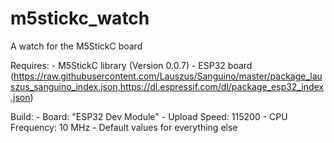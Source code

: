 # m5stickc_watch

A watch for the M5StickC board

Requires:
    - M5StickC library (Version 0.0.7)
    - ESP32 board (https://raw.githubusercontent.com/Lauszus/Sanguino/master/package_lauszus_sanguino_index.json,https://dl.espressif.com/dl/package_esp32_index.json)

Build:
    - Board: "ESP32 Dev Module"
    - Upload Speed: 115200
    - CPU Frequency: 10 MHz
    - Default values for everything else
